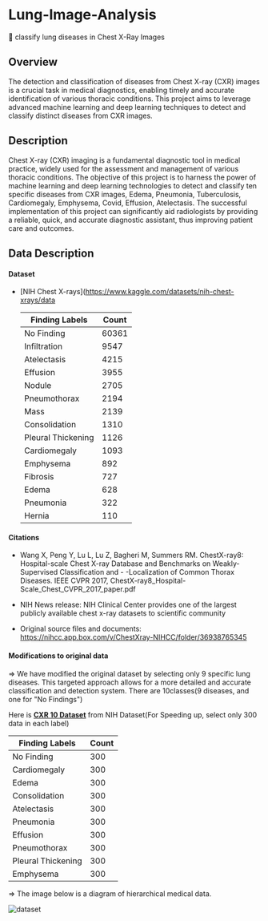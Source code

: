 # Lung-Image-Analysis
📌 classify lung diseases in Chest X-Ray Images

## Overview
The detection and classification of diseases from Chest X-ray (CXR) images is a crucial task in medical diagnostics, enabling timely and accurate identification of various thoracic conditions. This project aims to leverage advanced machine learning and deep learning techniques to detect and classify distinct diseases from CXR images.

## Description
Chest X-ray (CXR) imaging is a fundamental diagnostic tool in medical practice, widely used for the assessment and management of various thoracic conditions. The objective of this project is to harness the power of machine learning and deep learning technologies to detect and classify ten specific diseases from CXR images, Edema, Pneumonia, Tuberculosis, Cardiomegaly, Emphysema, Covid, Effusion, Atelectasis. The successful implementation of this project can significantly aid radiologists by providing a reliable, quick, and accurate diagnostic assistant, thus improving patient care and outcomes.

## Data Description
#### Dataset
- [NIH Chest X-rays](https://www.kaggle.com/datasets/nih-chest-xrays/data

   | Finding Labels       | Count  |
   |----------------------|--------|
   | No Finding           | 60361  |
   | Infiltration         | 9547   |
   | Atelectasis          | 4215   |
   | Effusion             | 3955   |
   | Nodule               | 2705   |  
   | Pneumothorax         | 2194   |
   | Mass                 | 2139   |
   | Consolidation        | 1310   |
   | Pleural Thickening   | 1126   |
   | Cardiomegaly         | 1093   |
   | Emphysema            | 892    |
   | Fibrosis             | 727    |
   | Edema                | 628    |
   | Pneumonia            | 322    |
   | Hernia               | 110    |

#### Citations
- Wang X, Peng Y, Lu L, Lu Z, Bagheri M, Summers RM. ChestX-ray8: Hospital-scale Chest X-ray Database and Benchmarks on Weakly-Supervised Classification and - -Localization of Common Thorax Diseases. IEEE CVPR 2017, ChestX-ray8_Hospital-Scale_Chest_CVPR_2017_paper.pdf

- NIH News release: NIH Clinical Center provides one of the largest publicly available chest x-ray datasets to scientific community
  
- Original source files and documents: https://nihcc.app.box.com/v/ChestXray-NIHCC/folder/36938765345


  
#### Modifications to original data 
=> We have modified the original dataset by selecting only 9 specific lung diseases. This targeted approach allows for a more detailed and accurate classification and detection system.
There are 10classes(9 diseases, and one for "No Findings")


Here is **[CXR 10 Dataset](https://www.kaggle.com/datasets/seoyunje/cxr-10-dataset)** from NIH Dataset(For Speeding up, select only 300 data in each label)

  | Finding Labels       | Count |
  |----------------------|-------|
  | No Finding           | 300   |
  | Cardiomegaly         | 300   |
  | Edema                | 300   |
  | Consolidation        | 300   |
  | Atelectasis          | 300   |
  | Pneumonia            | 300   |
  | Effusion             | 300   |
  | Pneumothorax         | 300   |
  | Pleural Thickening   | 300   |
  | Emphysema            | 300   |


=> The image below is a diagram of hierarchical medical data.

![dataset](https://github.com/user-attachments/assets/f47ed564-a3d2-46c4-b329-e4d1674db36c)


